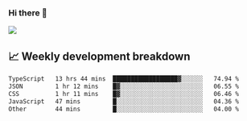 ### Hi there 👋
<img align="center" src="https://github-readme-stats.vercel.app/api?username=Tumao727&show_icons=true&hide_title=true&theme=dracula" />


## 📈 Weekly development breakdown
<!--START_SECTION:waka-->

```txt
TypeScript   13 hrs 44 mins  ██████████████████▓░░░░░░   74.94 %
JSON         1 hr 12 mins    █▓░░░░░░░░░░░░░░░░░░░░░░░   06.55 %
CSS          1 hr 11 mins    █▓░░░░░░░░░░░░░░░░░░░░░░░   06.46 %
JavaScript   47 mins         █░░░░░░░░░░░░░░░░░░░░░░░░   04.36 %
Other        44 mins         █░░░░░░░░░░░░░░░░░░░░░░░░   04.00 %
```

<!--END_SECTION:waka-->